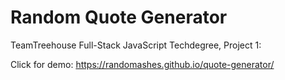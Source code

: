 # Random Quote Generator

TeamTreehouse Full-Stack JavaScript Techdegree, Project 1:

Click for demo:
https://randomashes.github.io/quote-generator/
